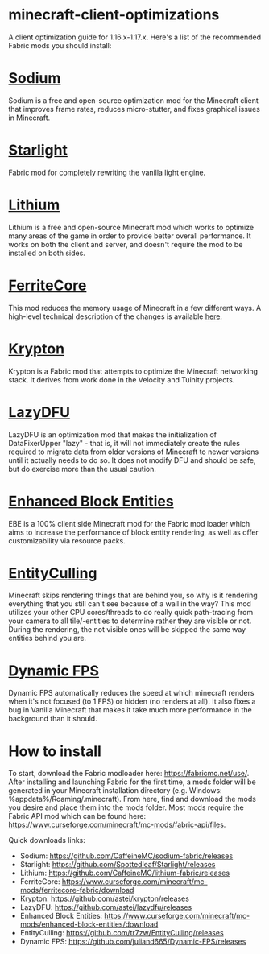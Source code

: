 # minecraft-client-optimizations
A client optimization guide for 1.16.x-1.17.x. Here's a list of the recommended Fabric mods you should install:

# [Sodium](https://github.com/CaffeineMC/sodium-fabric)
Sodium is a free and open-source optimization mod for the Minecraft client that improves frame rates, reduces micro-stutter, and fixes graphical issues in Minecraft.

# [Starlight](https://github.com/Spottedleaf/Starlight)
Fabric mod for completely rewriting the vanilla light engine.

# [Lithium](https://github.com/CaffeineMC/lithium-fabric)
Lithium is a free and open-source Minecraft mod which works to optimize many areas of the game in order to provide better overall performance. It works on both the client and server, and doesn't require the mod to be installed on both sides.

# [FerriteCore](https://github.com/malte0811/FerriteCore)
This mod reduces the memory usage of Minecraft in a few different ways. A high-level technical description of the changes is available [here](https://github.com/malte0811/FerriteCore/blob/main/summary.md).

# [Krypton](https://github.com/astei/krypton)
Krypton is a Fabric mod that attempts to optimize the Minecraft networking stack. It derives from work done in the Velocity and Tuinity projects.

# [LazyDFU](https://github.com/astei/lazydfu)
LazyDFU is an optimization mod that makes the initialization of DataFixerUpper "lazy" - that is, it will not immediately create the rules required to migrate data from older versions of Minecraft to newer versions until it actually needs to do so. It does not modify DFU and should be safe, but do exercise more than the usual caution.

# [Enhanced Block Entities](https://www.curseforge.com/minecraft/mc-mods/enhanced-block-entities)
EBE is a 100% client side Minecraft mod for the Fabric mod loader which aims to increase the performance of block entity rendering, as well as offer customizability via resource packs.

# [EntityCulling](https://github.com/tr7zw/EntityCulling)
Minecraft skips rendering things that are behind you, so why is it rendering everything that you still can't see because of a wall in the way? This mod utilizes your other CPU cores/threads to do really quick path-tracing from your camera to all tile/-entities to determine rather they are visible or not. During the rendering, the not visible ones will be skipped the same way entities behind you are.

# [Dynamic FPS](https://github.com/juliand665/Dynamic-FPS)
Dynamic FPS automatically reduces the speed at which minecraft renders when it's not focused (to 1 FPS) or hidden (no renders at all). It also fixes a bug in Vanilla Minecraft that makes it take much more performance in the background than it should.

# How to install
To start, download the Fabric modloader here: https://fabricmc.net/use/. After installing and launching Fabric for the first time, a mods folder will be generated in your Minecraft installation directory (e.g. Windows: %appdata%/Roaming/.minecraft). From here, find and download the mods you desire and place them into the mods folder. Most mods require the Fabric API mod which can be found here: https://www.curseforge.com/minecraft/mc-mods/fabric-api/files.

Quick downloads links:
* Sodium: https://github.com/CaffeineMC/sodium-fabric/releases
* Starlight: https://github.com/Spottedleaf/Starlight/releases
* Lithium: https://github.com/CaffeineMC/lithium-fabric/releases
* FerriteCore: https://www.curseforge.com/minecraft/mc-mods/ferritecore-fabric/download
* Krypton: https://github.com/astei/krypton/releases
* LazyDFU: https://github.com/astei/lazydfu/releases
* Enhanced Block Entities: https://www.curseforge.com/minecraft/mc-mods/enhanced-block-entities/download
* EntityCulling: https://github.com/tr7zw/EntityCulling/releases
* Dynamic FPS: https://github.com/juliand665/Dynamic-FPS/releases
